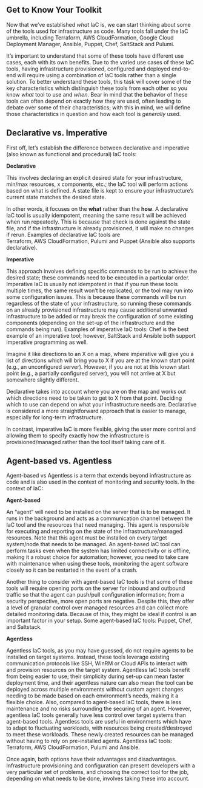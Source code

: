 ## Get to Know Your Toolkit 

Now that we’ve established _what_ IaC is, we can start thinking about some of the tools used for infrastructure as code. Many tools fall under the IaC umbrella, including Terraform, AWS CloudFormation, Google Cloud Deployment Manager, Ansible, Puppet, Chef, SaltStack and Pulumi.

It’s important to understand that some of these tools have different use cases, each with its own benefits. Due to the varied use cases of these IaC tools, having infrastructure provisioned, configured and deployed end-to-end will require using a combination of IaC tools rather than a single solution. To better understand these tools, this task will cover some of the key characteristics which distinguish these tools from each other so you know _what_ tool to use and _when_. Bear in mind that the behavior of these tools can often depend on exactly how they are used, often leading to debate over some of their characteristics; with this in mind, we will define those characteristics in question and how each tool is _generally_ used.

## Declarative vs. Imperative 

First off, let’s establish the difference between declarative and imperative (also known as functional and procedural) IaC tools:

**Declarative**

This involves declaring an explicit desired state for your infrastructure, min/max resources, x components, etc.; the IaC tool will perform actions based on what is defined. A state file is kept to ensure your infrastructure’s current state matches the desired state.

In other words, it focuses on the **what** rather than the **how**. A declarative IaC tool is usually idempotent, meaning the same result will be achieved when run repeatedly. This is because that check is done against the state file, and if the infrastructure is already provisioned, it will make no changes if rerun.
Examples of declarative IaC tools are Terraform, AWS CloudFormation, Pulumi and Puppet (Ansible also supports declarative).

**Imperative**

This approach involves defining specific commands to be run to achieve the desired state; these commands need to be executed in a particular order. Imperative IaC is usually not idempotent in that if you run these tools multiple times, the same result won’t be replicated, or the tool may run into some configuration issues. This is because these commands will be run regardless of the state of your infrastructure, so running these commands on an already provisioned infrastructure may cause additional unwanted infrastructure to be added or may break the configuration of some existing components (depending on the set-up of the infrastructure and the commands being run).
Examples of imperative IaC tools: Chef is the best example of an imperative tool; however, SaltStack and Ansible both support imperative programming as well.

Imagine it like directions to an X on a map, where imperative will give you a list of directions which will bring you to X if you are at the known start point (e.g., an unconfigured server). However, if you are not at this known start point (e.g., a partially configured server), you will not arrive at X but somewhere slightly different.

Declarative takes into account where you are on the map and works out which directions need to be taken to get to X from that point. Deciding which to use can depend on what your infrastructure needs are. Declarative is considered a more straightforward approach that is easier to manage, especially for long-term infrastructure.

In contrast, imperative IaC is more flexible, giving the user more control and allowing them to specify exactly how the infrastructure is provisioned/managed rather than the tool itself taking care of it.

## Agent-based vs. Agentless

Agent-based vs Agentless is a term that extends beyond infrastructure as code and is also used in the context of monitoring and security tools. In the context of IaC:

**Agent-based**

An “agent” will need to be installed on the server that is to be managed. It runs in the background and acts as a communication channel between the IaC tool and the resources that need managing. This agent is responsible for executing and reporting on the state of the infrastructure/managed resources. Note that this agent must be installed on every target system/node that needs to be managed. An agent-based IaC tool can perform tasks even when the system has limited connectivity or is offline, making it a robust choice for automation; however, you need to take care with maintenance when using these tools, monitoring the agent software closely so it can be restarted in the event of a crash.

Another thing to consider with agent-based IaC tools is that some of these tools will require opening ports on the server for inbound and outbound traffic so that the agent can push/pull configuration information; from a security perspective, more open ports are negative. Despite this, they offer a level of granular control over managed resources and can collect more detailed monitoring data. Because of this, they might be ideal if control is an important factor in your setup. Some agent-based IaC tools: Puppet, Chef, and Saltstack.

**Agentless** 

Agentless IaC tools, as you may have guessed, do not require agents to be installed on target systems. Instead, these tools leverage existing communication protocols like SSH, WinRM or Cloud APIs to interact with and provision resources on the target system.
Agentless IaC tools benefit from being easier to use; their simplicity during set-up can mean faster deployment time, and their agentless nature can also mean the tool can be deployed across multiple environments without custom agent changes needing to be made based on each environment’s needs, making it a flexible choice.
Also, compared to agent-based IaC tools, there is less maintenance and no risks surrounding the securing of an agent. However, agentless IaC tools generally have less control over target systems than agent-based tools. Agentless tools are useful in environments which have to adapt to fluctuating workloads, with resources being created/destroyed to meet these workloads. These newly created resources can be managed without having to rely on pre-installed agents. Agentless IaC tools: Terraform, AWS CloudFormation, Pulumi and Ansible.

Once again, both options have their advantages and disadvantages.
Infrastructure provisioning and configuration can present developers with a very particular set of problems, and choosing the correct tool for the job, depending on what needs to be done, involves taking these into account.